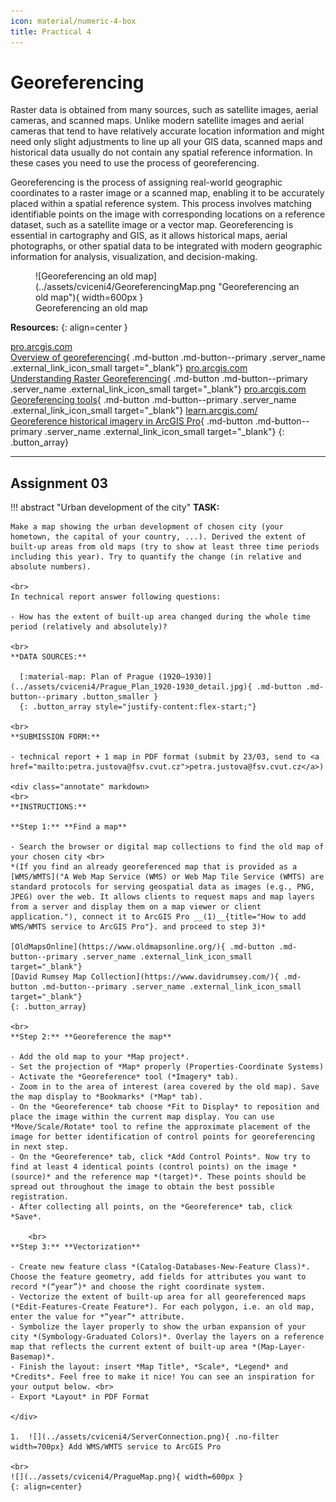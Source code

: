 ```yaml
---
icon: material/numeric-4-box
title: Practical 4
---
```

# Georeferencing
Raster data is obtained from many sources, such as satellite images, aerial cameras, and scanned maps. Unlike modern satellite images and aerial cameras that tend to have relatively accurate location information and might need only slight adjustments to line up all your GIS data, scanned maps and historical data usually do not contain any spatial reference information. In these cases you need to use the process of georeferencing. 

Georeferencing is the process of assigning real-world geographic coordinates to a raster image or a scanned map, enabling it to be accurately placed within a spatial reference system. This process involves matching identifiable points on the image with corresponding locations on a reference dataset, such as a satellite image or a vector map. Georeferencing is essential in cartography and GIS, as it allows historical maps, aerial photographs, or other spatial data to be integrated with modern geographic information for analysis, visualization, and decision-making.


<figure markdown>
  ![Georeferencing an old map](../assets/cviceni4/GeoreferencingMap.png "Georeferencing an old map"){ width=600px }
  <figcaption>Georeferencing an old map</figcaption>
</figure>


__Resources:__
{: align=center }

[<span>pro.arcgis.com</span><br>Overview of georeferencing](https://pro.arcgis.com/en/pro-app/latest/help/data/imagery/overview-of-georeferencing.htm){ .md-button .md-button--primary .server_name .external_link_icon_small target="_blank"}
[<span>pro.arcgis.com</span><br>Understanding Raster Georeferencing](https://www.esri.com/about/newsroom/arcuser/understanding-raster-georeferencing/){ .md-button .md-button--primary .server_name .external_link_icon_small target="_blank"}
[<span>pro.arcgis.com</span><br>Georeferencing tools](https://pro.arcgis.com/en/pro-app/latest/help/data/imagery/georeferencing-tools.htm){ .md-button .md-button--primary .server_name .external_link_icon_small target="_blank"}
[<span>learn.arcgis.com/</span><br>Georeference historical imagery in ArcGIS Pro](https://learn.arcgis.com/en/projects/georeference-imagery-in-arcgis-pro/){ .md-button .md-button--primary .server_name .external_link_icon_small target="_blank"}
{: .button_array}

<hr class="level-1">




## Assignment 03
!!! abstract "Urban development of the city"
    **TASK:**

    Make a map showing the urban development of chosen city (your hometown, the capital of your country, ...). Derived the extent of built-up areas from old maps (try to show at least three time periods including this year). Try to quantify the change (in relative and absolute numbers).

    <br>
    In technical report answer following questions:
    
    - How has the extent of built-up area changed during the whole time period (relatively and absolutely)?

    <br>
    **DATA SOURCES:**
    
      [:material-map: Plan of Prague (1920–1930)](../assets/cviceni4/Prague_Plan_1920-1930_detail.jpg){ .md-button .md-button--primary .button_smaller }
      {: .button_array style="justify-content:flex-start;"}
    
    <br>
    **SUBMISSION FORM:**

    - technical report + 1 map in PDF format (submit by 23/03, send to <a href="mailto:petra.justova@fsv.cvut.cz">petra.justova@fsv.cvut.cz</a>)
    
    <div class="annotate" markdown>
    <br>
    **INSTRUCTIONS:**
    
    **Step 1:** **Find a map**
    
    - Search the browser or digital map collections to find the old map of your chosen city <br>
    *(If you find an already georeferenced map that is provided as a [WMS/WMTS]("A Web Map Service (WMS) or Web Map Tile Service (WMTS) are standard protocols for serving geospatial data as images (e.g., PNG, JPEG) over the web. It allows clients to request maps and map layers from a server and display them on a map viewer or client application."), connect it to ArcGIS Pro __(1)__{title="How to add WMS/WMTS service to ArcGIS Pro"}. and proceed to step 3)*

    [OldMapsOnline](https://www.oldmapsonline.org/){ .md-button .md-button--primary .server_name .external_link_icon_small target="_blank"}
    [David Rumsey Map Collection](https://www.davidrumsey.com/){ .md-button .md-button--primary .server_name .external_link_icon_small target="_blank"}
    {: .button_array}
        
    <br>
    **Step 2:** **Georeference the map**

    - Add the old map to your *Map project*.
    - Set the projection of *Map* properly (Properties-Coordinate Systems)
    - Activate the *Georeference* tool (*Imagery* tab).
    - Zoom in to the area of interest (area covered by the old map). Save the map display to *Bookmarks* (*Map* tab).
    - On the *Georeference* tab choose *Fit to Display* to reposition and place the image within the current map display. You can use *Move/Scale/Rotate* tool to refine the approximate placement of the image for better identification of control points for georeferencing in next step.
    - On the *Georeference* tab, click *Add Control Points*. Now try to find at least 4 identical points (control points) on the image *(source)* and the reference map *(target)*. These points should be spread out throughout the image to obtain the best possible registration.
    - After collecting all points, on the *Georeference* tab, click *Save*.

        <br>
    **Step 3:** **Vectorization**

    - Create new feature class *(Catalog-Databases-New-Feature Class)*. Choose the feature geometry, add fields for attributes you want to record *(“year”)* and choose the right coordinate system.
    - Vectorize the extent of built-up area for all georeferenced maps (*Edit-Features-Create Feature*). For each polygon, i.e. an old map, enter the value for *“year”* attribute.
    - Symbolize the layer properly to show the urban expansion of your city *(Symbology-Graduated Colors)*. Overlay the layers on a reference map that reflects the current extent of built-up area *(Map-Layer-Basemap)*.
    - Finish the layout: insert *Map Title*, *Scale*, *Legend* and *Credits*. Feel free to make it nice! You can see an inspiration for your output below. <br>
    - Export *Layout* in PDF Format

    </div>

    1.  ![](../assets/cviceni4/ServerConnection.png){ .no-filter width=700px} Add WMS/WMTS service to ArcGIS Pro

    <br>
    ![](../assets/cviceni4/PragueMap.png){ width=600px }
    {: align=center}


    

    